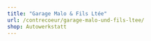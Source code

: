```yaml
---
title: "Garage Malo & Fils Ltée"
url: /contrecoeur/garage-malo-und-fils-ltee/
shop: Autowerkstatt
---
```

